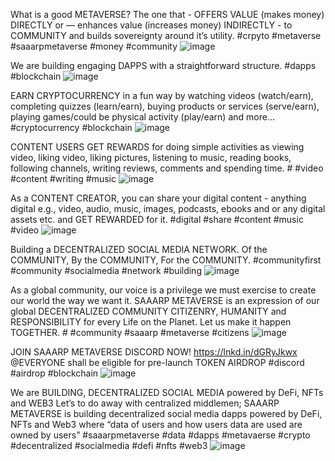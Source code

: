 What is a good METAVERSE?
The one that - OFFERS VALUE (makes money) DIRECTLY or — enhances value (increases money) INDIRECTLY - to COMMUNITY and builds sovereignty around it’s utility. #crpyto #metaverse #saaarpmetaverse #money #community
![image](https://github.com/saaarpmetaverse/social-media-posts/blob/main/1.jpg)

We are building engaging DAPPS with a straightforward structure.
#dapps #blockchain
![image](https://github.com/saaarpmetaverse/social-media-posts/blob/main/2.jpg)

EARN CRYPTOCURRENCY in a fun way by watching videos (watch/earn), completing quizzes (learn/earn), buying products or services (serve/earn), playing games/could be physical activity (play/earn) and more…
#cryptocurrency #blockchain
![image](https://github.com/saaarpmetaverse/social-media-posts/blob/main/3.jpg)

CONTENT USERS GET REWARDS for doing simple activities as viewing video, liking video, liking pictures, listening to music, reading books, following channels, writing reviews, comments and spending time. # #video #content #writing #music
![image](https://github.com/saaarpmetaverse/social-media-posts/blob/main/4.jpg)

As a CONTENT CREATOR, you can share your digital content - anything digital e.g., video, audio, music, images, podcasts, ebooks and or any digital assets etc. and GET REWARDED for it. #digital #share #content #music #video
![image](https://github.com/saaarpmetaverse/social-media-posts/blob/main/5.jpg)

Building a
DECENTRALIZED SOCIAL MEDIA NETWORK.
Of the COMMUNITY,
By the COMMUNITY,
For the COMMUNITY.
#communityfirst #community #socialmedia #network #building
![image](https://github.com/saaarpmetaverse/social-media-posts/blob/main/6.jpg)

As a global community, our voice is a privilege we must exercise to create our world the way we want it. SAAARP METAVERSE is an expression of our global DECENTRALIZED COMMUNITY CITIZENRY, HUMANITY and RESPONSIBILITY for every Life on the Planet. Let us make it happen TOGETHER. # #community #saaarp #metaverse #citizens
![image](https://github.com/saaarpmetaverse/social-media-posts/blob/main/8.jpg)

JOIN SAAARP METAVERSE DISCORD NOW!
https://lnkd.in/dGRyJkwx
@EVERYONE shall be eligible for pre-launch TOKEN AIRDROP #discord #airdrop #blockchain
![image](https://github.com/saaarpmetaverse/social-media-posts/blob/main/9.jpg)

We are BUILDING, DECENTRALIZED SOCIAL MEDIA powered by DeFi, NFTs and WEB3
Let’s to do away with centralized middlemen; SAAARP METAVERSE is building decentralized social media dapps powered by DeFi, NFTs and Web3 where “data of users and how users data are used are owned by users” #saaarpmetaverse #data #dapps #metavaerse #crypto #decentralized #socialmedia #defi #nfts #web3
![image](https://github.com/saaarpmetaverse/social-media-posts/blob/main/14.jpg)

